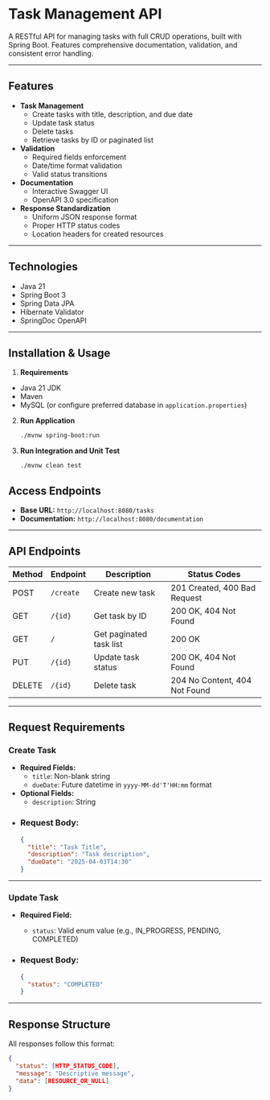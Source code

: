 # Task Management API

A RESTful API for managing tasks with full CRUD operations, built with Spring Boot. Features comprehensive documentation, validation, and consistent error handling.

---

## Features

- **Task Management**
    - Create tasks with title, description, and due date
    - Update task status
    - Delete tasks
    - Retrieve tasks by ID or paginated list
- **Validation**
    - Required fields enforcement
    - Date/time format validation
    - Valid status transitions
- **Documentation**
    - Interactive Swagger UI
    - OpenAPI 3.0 specification
- **Response Standardization**
    - Uniform JSON response format
    - Proper HTTP status codes
    - Location headers for created resources

---

## Technologies

- Java 21
- Spring Boot 3
- Spring Data JPA
- Hibernate Validator
- SpringDoc OpenAPI

---

## Installation & Usage

1. **Requirements**
  - Java 21 JDK
  - Maven
  - MySQL (or configure preferred database in `application.properties`)

2. **Run Application**
   ```bash
   ./mvnw spring-boot:run

3. **Run Integration and Unit Test**
    ```bash
   ./mvnw clean test

## Access Endpoints

- **Base URL:** `http://localhost:8080/tasks`
- **Documentation:** `http://localhost:8080/documentation`

---

## API Endpoints

| Method | Endpoint          | Description                          | Status Codes               |
|--------|-------------------|--------------------------------------|----------------------------|
| POST   | `/create`         | Create new task                      | 201 Created, 400 Bad Request|
| GET    | `/{id}`           | Get task by ID                       | 200 OK, 404 Not Found      |
| GET    | `/`               | Get paginated task list              | 200 OK                     |
| PUT    | `/{id}`           | Update task status                   | 200 OK, 404 Not Found      |
| DELETE | `/{id}`           | Delete task                          | 204 No Content, 404 Not Found |

---

## Request Requirements

### Create Task
- **Required Fields:**
    - `title`: Non-blank string
    - `dueDate`: Future datetime in `yyyy-MM-dd'T'HH:mm` format
- **Optional Fields:**
    - `description`: String
- ### Request Body:
  ```json
  {
    "title": "Task Title",
    "description": "Task description",
    "dueDate": "2025-04-03T14:30"
  }
---

### Update Task
- **Required Field:**
    - `status`: Valid enum value (e.g., IN_PROGRESS, PENDING, COMPLETED)

- ### Request Body:
  ```json
  {
    "status": "COMPLETED"
  }
---

## Response Structure

All responses follow this format:
```json
{
  "status": [HTTP_STATUS_CODE],
  "message": "Descriptive message",
  "data": [RESOURCE_OR_NULL]
}
